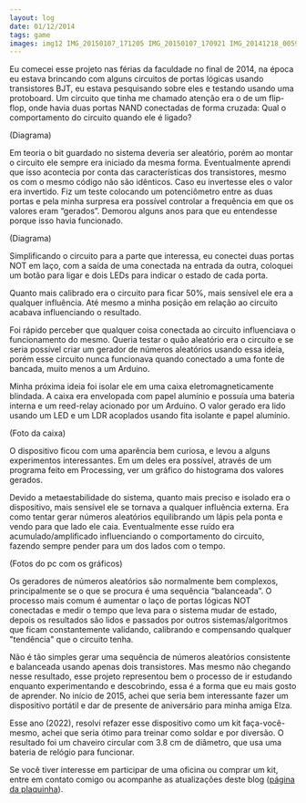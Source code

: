 ```yaml
---
layout: log
date: 01/12/2014
tags: game
images: img12 IMG_20150107_171205 IMG_20150107_170921 IMG_20141218_005929 IMG_20141218_005938 
---
```


Eu comecei esse projeto nas férias da faculdade no final de 2014, na época eu estava brincando com alguns circuitos de portas lógicas usando transistores BJT, eu estava pesquisando sobre eles e testando usando uma protoboard. Um circuito que tinha me chamado atenção era o de um flip-flop, onde havia duas portas NAND conectadas de forma cruzada: Qual o comportamento do circuito quando ele é ligado? 
 
(Diagrama)
 
Em teoria o bit guardado no sistema deveria ser aleatório, porém ao montar o circuito ele sempre era iniciado da mesma forma. Eventualmente aprendi que isso acontecia por conta das características dos transistores, mesmo os com o mesmo código não são idênticos. Caso eu invertesse eles o valor era invertido. Fiz um teste colocando um potenciômetro entre as duas portas e pela minha surpresa era possível controlar a frequência em que os valores eram “gerados”. Demorou alguns anos para que eu entendesse porque isso havia funcionado.
 
(Diagrama)
 
Simplificando o circuito para a parte que interessa, eu conectei duas portas NOT em laço, com a saída de uma conectada na entrada da outra, coloquei um botão para ligar e dois LEDs para indicar o estado de cada porta.
 
Quanto mais calibrado era o circuito para ficar 50%, mais sensível ele era a qualquer influência. Até mesmo a minha posição em relação ao circuito acabava influenciando o resultado.
 
Foi rápido perceber que qualquer coisa conectada ao circuito influenciava o funcionamento do mesmo. Queria testar o quão aleatório era o circuito e se seria possível criar um gerador de números aleatórios usando essa ideia, porém esse circuito nunca funcionava quando conectado a uma fonte de bancada, muito menos a um Arduino.
 
 
Minha próxima ideia foi isolar ele em uma caixa eletromagneticamente blindada. A caixa era envelopada com papel alumínio e possuía uma bateria interna e um reed-relay acionado por um Arduino. O valor gerado era lido usando um LED e um LDR acoplados usando fita isolante e papel alumínio.
 
(Foto da caixa)
 
O dispositivo ficou com uma aparência bem curiosa, e levou a alguns experimentos interessantes. Em um deles era possível, através de um programa feito em Processing, ver um gráfico do histograma dos valores gerados.
 
 
Devido a metaestabilidade do sistema, quanto mais preciso e isolado era o dispositivo, mais sensível ele se tornava a qualquer influência externa. Era como tentar gerar números aleatórios equilibrando um lápis pela ponta e vendo para que lado ele caia. Eventualmente esse ruído era acumulado/amplificado influenciando o comportamento do circuito, fazendo sempre pender para um dos lados com o tempo.
 
(Fotos do pc com os gráficos)
 
Os geradores de números aleatórios são normalmente bem complexos, principalmente se o que se procura é uma sequência “balanceada”. O processo mais comum é aumentar o laço de portas lógicas NOT conectadas e medir o tempo que leva para o sistema mudar de estado, depois os resultados são lidos e passados por outros sistemas/algoritmos que ficam constantemente validando, calibrando e compensando qualquer "tendência" que o circuito tenha.
 
Não é tão simples gerar uma sequência de números aleatórios consistente e balanceada usando apenas dois transistores. Mas mesmo não chegando nesse resultado, esse projeto representou bem o processo de ir estudando enquanto experimentando e descobrindo, essa é a forma que eu mais gosto de aprender. No início de 2015, achei que seria bem interessante fazer um dispositivo portátil e dar de presente de aniversário para minha amiga Elza.
 
Esse ano (2022), resolvi refazer esse dispositivo como um kit faça-você-mesmo, achei que seria ótimo para treinar como soldar e por diversão. O resultado foi um chaveiro circular com 3.8 cm de diâmetro, que usa uma bateria de relógio para funcionar.
 
Se você tiver interesse em participar de uma oficina ou comprar um kit, entre em contato comigo ou acompanhe as atualizações deste blog ([página da plaquinha](/serial/020000)).

